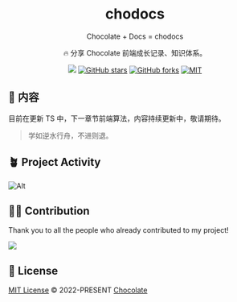 <h1 align="center">chodocs</h1>

<p align="center">
Chocolate + Docs = chodocs
</p>

<p align="center">
🔥 分享 Chocolate 前端成长记录、知识体系。
</p>

<p align="center">
<a href="https://space.bilibili.com/351534170"><img src="https://img.shields.io/badge/dynamic/json?labelColor=FE7398&logo=bilibili&logoColor=white&label=bilibili%20fans&color=00aeec&query=%24.data.totalSubs&url=https%3A%2F%2Fapi.spencerwoo.com%2Fsubstats%2F%3Fsource%3Dbilibili%26queryKey%3D351534170" /></a>
<a href="https://github.com/Chocolate1999/chodocs" target="__blank"><img alt="GitHub stars" src="https://img.shields.io/github/stars/Chocolate1999/chodocs?style=social"></a>
<a href="https://github.com/Chocolate1999/chodocs/network"><img alt="GitHub forks" src="https://img.shields.io/github/forks/Chocolate1999/chodocs?style=social"></a>
<a href="https://github.com/Chocolate1999/chodocs" target="__blank"><img alt="MIT" src="https://img.shields.io/github/license/Chocolate1999/chodocs"></a>

## 📓 内容

目前在更新 TS 中，下一章节前端算法，内容持续更新中，敬请期待。

> 学如逆水行舟，不进则退。


## 🪴 Project Activity

![Alt](https://repobeats.axiom.co/api/embed/384181d12f85b1c3d215e902ae265dc14eeea75b.svg "Repobeats analytics image")

## 🧑‍💻 Contribution

Thank you to all the people who already contributed to my project!

<a href="https://github.com/Chocolate1999/chodocs/graphs/contributors"><img src="https://github.com/Chocolate1999/chodocs/blob/main/CONTRIBUTORS.svg" /></a>

## 📄 License

[MIT License](https://github.com/Chocolate1999/chodocs/blob/main/LICENSE) © 2022-PRESENT [Chocolate](https://github.com/Chocolate1999)
